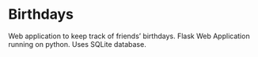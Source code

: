 # Birthdays
Web application to keep track of friends’ birthdays.
Flask Web Application running on python. 
Uses SQLite database.
